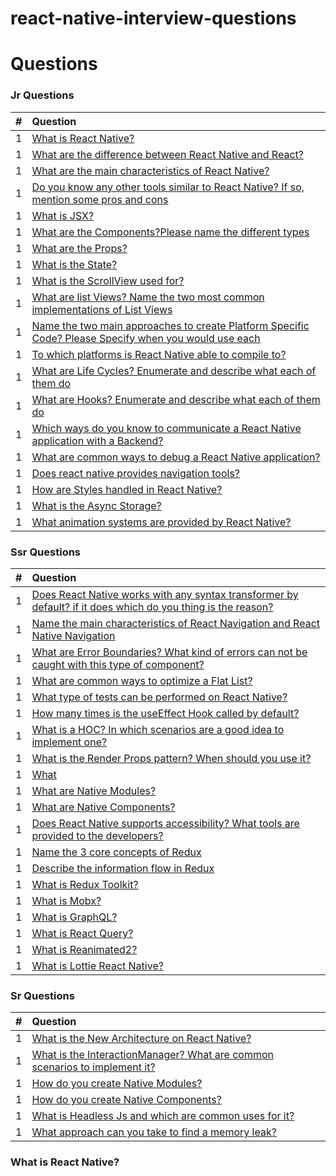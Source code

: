 # react-native-interview-questions

<h1>Questions</h1>

### Jr Questions
|  #  | Question                                                                                                                       |
|:---:|:-------------------------------------------------------------------------------------------------------------------------------|
|  1  | [What is React Native?](#what-is-react-native)                                                                                 |
|  1  | [What are the difference between React Native and React?](#what-is-react-native)                                               |
|  1  | [What are the main characteristics of React Native?](#what-is-react-native)                                                    |
|  1  | [Do you know any other tools similar to React Native? If so, mention some pros and cons](#what-is-react-native)                |
|  1  | [What is JSX?](#what-is-react-native)                                                                                          |
|  1  | [What are the Components?Please name the different types](#what-is-react-native)                                               |
|  1  | [What are the Props?](#what-is-react-native)                                                                                   |
|  1  | [What is the State?](#what-is-react-native)                                                                                    |
|  1  | [What is the ScrollView used for?](#what-is-react-native)                                                                      |
|  1  | [What are list Views? Name the two most common implementations of List Views](#what-is-react-native)                           |
|  1  | [Name the two main approaches to create Platform Specific Code? Please Specify when you would use each](#what-is-react-native) |
|  1  | [To which platforms is React Native able to compile to?](#what-is-react-native)                                                |
|  1  | [What are Life Cycles? Enumerate and describe what each of them do](#what-is-react-native)                                     |
|  1  | [What are Hooks? Enumerate and describe what each of them do](#what-is-react-native)                                           |
|  1  | [Which ways do you know to communicate a React Native application with a Backend?](#what-is-react-native)                      |
|  1  | [What are common ways to debug a React Native application?](#what-is-react-native)                                             |
|  1  | [Does react native provides navigation tools?](#what-is-react-native)                                                          |
|  1  | [How are Styles handled in React Native?](#what-is-react-native)                                                               |
|  1  | [What is the Async Storage?](#what-is-react-native)                                                                            |
|  1  | [What animation systems are provided by React Native?](#what-is-react-native)                                                  |

### Ssr Questions

|  #  | Question                                                                                                                              |
|:---:|:--------------------------------------------------------------------------------------------------------------------------------------|
|  1  | [Does React Native works with any syntax transformer by default? if it does which do you thing is the reason?](#what-is-react-native) |
|  1  | [Name the main characteristics of React Navigation and React Native Navigation](#what-is-react-native)                                |
|  1  | [What are Error Boundaries? What kind of errors can not be caught with this type of component?](#what-is-react-native)                |
|  1  | [What are common ways to optimize a Flat List?](#what-is-react-native)                                                                |
|  1  | [What type of tests can be performed on React Native?](#what-is-react-native)                                                         |
|  1  | [How many times is the useEffect Hook called by default?](#what-is-react-native)                                                      |
|  1  | [What is a HOC? In which scenarios are a good idea to implement one?](#what-is-react-native)                                          |
|  1  | [What is the Render Props pattern? When should you use it?](#what-is-react-native)                                                    |
|  1  | [What](#what-is-react-native)                                                                                                         |
|  1  | [What are Native Modules?](#what-is-react-native)                                                                                     |
|  1  | [What are Native Components?](#what-is-react-native)                                                                                  |
|  1  | [Does React Native supports accessibility? What tools are provided to the developers?](#what-is-react-native)                         |
|  1  | [Name the 3 core concepts of Redux](#what-is-react-native)                                                                            |
|  1  | [Describe the information flow in Redux](#what-is-react-native)                                                                       |
|  1  | [What is Redux Toolkit?](#what-is-react-native)                                                                                       |
|  1  | [What is Mobx?](#what-is-react-native)                                                                                                |
|  1  | [What is GraphQL?](#what-is-react-native)                                                                                             |
|  1  | [What is React Query?](#what-is-react-native)                                                                                         |
|  1  | [What is Reanimated2?](#what-is-react-native)                                                                                         |
|  1  | [What is Lottie React Native?](#what-is-react-native)                                                                                 |

### Sr Questions

|  #  | Question                                                                                                                              |
|:---:|:--------------------------------------------------------------------------------------------------------------------------------------|
|  1  | [What is the New Architecture on React Native?](#what-is-react-native)                                                                |
|  1  | [What is the InteractionManager? What are common scenarios to implement it?](#what-is-react-native)                                   |
|  1  | [How do you create Native Modules?](#what-is-react-native)                                                                            |
|  1  | [How do you create Native Components?](#what-is-react-native)                                                                         |
|  1  | [What is Headless Js and which are common uses for it?](#what-is-react-native)                                                        |
|  1  | [What approach can you take to find a memory leak?](#what-is-react-native)                                                            |


### What is React Native?
